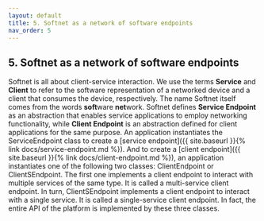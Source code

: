 ```yaml
---
layout: default
title: 5. Softnet as a network of software endpoints
nav_order: 5
---
```


## 5. Softnet as a network of software endpoints

Softnet is all about client-service interaction. We use the terms **Service** and **Client** to refer to the software representation of a networked device and a client that consumes the device, respectively. The name Softnet itself comes from the words **soft**ware **net**work. Softnet defines **Service Endpoint** as an abstraction that enables service applications to employ networking functionality, while **Client Endpoint** is an abstraction defined for client applications for the same purpose. An application instantiates the <span class="datatype">ServiceEndpoint</span> class to create a [service endpoint]({{ site.baseurl }}{% link docs/service-endpoint.md %}). And to create a [client endpoint]({{ site.baseurl }}{% link docs/client-endpoint.md %}), an application instantiates one of the following two classes: <span class="datatype">ClientEndpoint</span> or <span class="datatype">ClientSEndpoint</span>. The first one implements a client endpoint to interact with multiple services of the same type. It is called a multi-service client endpoint. In turn, <span class="datatype">ClientSEndpoint</span> implements a client endpoint to interact with a single service. It is called a single-service client endpoint. In fact, the entire API of the platform is implemented by these three classes.
